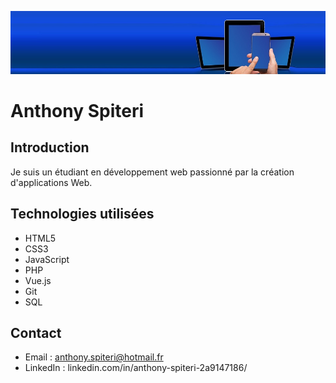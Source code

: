 ![Ma bannière](https://github.com/anthony0467/anthony0467/blob/main/banner.jpg)


# Anthony Spiteri

## Introduction

Je suis un étudiant en développement web passionné par la création d'applications Web.
## Technologies utilisées

- HTML5
- CSS3
- JavaScript
- PHP
- Vue.js
- Git
- SQL

## Contact

- Email : anthony.spiteri@hotmail.fr
- LinkedIn : linkedin.com/in/anthony-spiteri-2a9147186/
